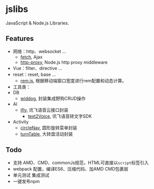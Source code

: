 # jslibs

JavaScript & Node.js Libraries.

## Features

- 网络：http、websocket ...
  - [fetch](fetch), Ajax
  - [http-proxy](http-proxy), Node.js http proxy middleware
- Vue：filter、directive ...
- reset：reset, base ...
  - [rem.js](reset/rem.js), 根据移动端窗口宽度进行rem配置和动态计算。
- 工具类：
- DB
  - [widdog](widlog), 封装集成野狗CRUD操作
- AI
  - [ifly](ifly), 讯飞语音云接口封装
	  - [text2Voice](ifly/text2Voice.js), 讯飞语音转文字SDK
- Activity
  - [circleNav](circleNav), 圆形旋转菜单封装
  - [turnTable](turnTable), 大转盘活动封装

## Todo

- 支持 AMD、CMD、commonJs规范，HTML可直接以`script`标签引入
- webpack 配置，编译ES6、压缩代码、加AMD CMD包裹层
- 单元测试 集成测试
- 一键发布npm